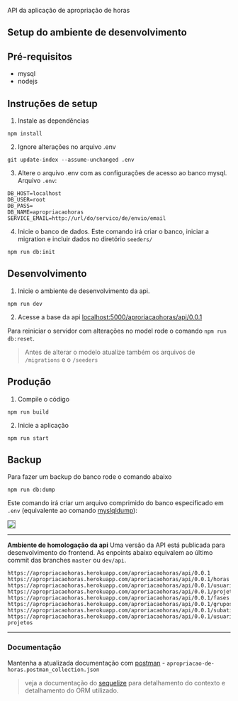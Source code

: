 API da aplicação de apropriação de horas

## Setup do ambiente de desenvolvimento

## Pré-requisitos
 - mysql
 - nodejs

## Instruções de setup

1. Instale as dependências

```
npm install
```

2. Ignore alterações no arquivo .env
```
git update-index --assume-unchanged .env
```

3. Altere o arquivo .env com as configurações de acesso ao banco mysql. Arquivo `.env`:
```env
DB_HOST=localhost
DB_USER=root
DB_PASS=
DB_NAME=apropriacaohoras
SERVICE_EMAIL=http://url/do/servico/de/envio/email
```

4. Inicie o banco de dados. Este comando irá criar o banco, iniciar a migration e incluir dados no diretório `seeders/`
```
npm run db:init
```

## Desenvolvimento
1. Inicie o ambiente de desenvolvimento da api. 
```
npm run dev
```

2. Acesse a base da api [localhost:5000/aproriacaohoras/api/0.0.1](http://localhost:5000/aproriacaohoras/api/0.0.1)

Para reiniciar o servidor com alterações no model rode o comando  `npm run db:reset`.
> Antes de alterar o modelo atualize também os arquivos de `/migrations` e o `/seeders`

## Produção
1. Compile o código
```
npm run build
```

2. Inicie a aplicação
```
npm run start
```

## Backup
Para fazer um backup do banco rode o comando abaixo
```
npm run db:dump
```
Este comando irá criar um arquivo comprimido do banco especificado em `.env` (equivalente ao comando [myslqldump](https://dev.mysql.com/doc/refman/5.7/en/mysqldump.html)):

<img src="https://user-images.githubusercontent.com/4117768/88562331-f199ef80-d006-11ea-90c0-4f88f26a2136.gif" style="border: 1px solid grey">


___

**Ambiente de homologação da api**
Uma versão da API está publicada para desenvolvimento do frontend. As enpoints abaixo equivalem ao último commit das branches `master` ou `dev/api`.
```
https://apropriacaohoras.herokuapp.com/aproriacaohoras/api/0.0.1
https://apropriacaohoras.herokuapp.com/aproriacaohoras/api/0.0.1/horas
https://apropriacaohoras.herokuapp.com/aproriacaohoras/api/0.0.1/usuarios
https://apropriacaohoras.herokuapp.com/aproriacaohoras/api/0.0.1/projetos
https://apropriacaohoras.herokuapp.com/aproriacaohoras/api/0.0.1/fases
https://apropriacaohoras.herokuapp.com/aproriacaohoras/api/0.0.1/grupos
https://apropriacaohoras.herokuapp.com/aproriacaohoras/api/0.0.1/subatividades
https://apropriacaohoras.herokuapp.com/aproriacaohoras/api/0.0.1/usuarios-projetos
```
___

### Documentação
Mantenha a atualizada documentação com [postman](https://www.postman.com/) - `apropriacao-de-horas.postman_collection.json`

> veja a documentação do [sequelize](https://sequelize.org/master/manual/) para detalhamento do contexto e detalhamento do ORM utilizado.